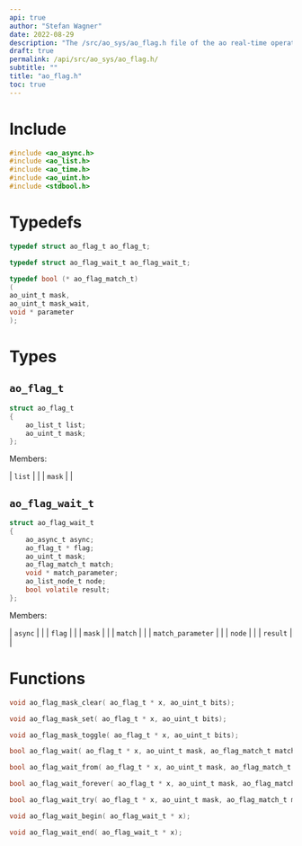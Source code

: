 ```yaml
---
api: true
author: "Stefan Wagner"
date: 2022-08-29
description: "The /src/ao_sys/ao_flag.h file of the ao real-time operating system."
draft: true
permalink: /api/src/ao_sys/ao_flag.h/
subtitle: ""
title: "ao_flag.h"
toc: true
---
```


# Include

```c
#include <ao_async.h>
#include <ao_list.h>
#include <ao_time.h>
#include <ao_uint.h>
#include <stdbool.h>
```

# Typedefs

```c
typedef struct ao_flag_t ao_flag_t;
```

```c
typedef struct ao_flag_wait_t ao_flag_wait_t;
```

```c
typedef bool (* ao_flag_match_t)
(
ao_uint_t mask,
ao_uint_t mask_wait,
void * parameter
);
```

# Types

## `ao_flag_t`

```c
struct ao_flag_t
{
    ao_list_t list;
    ao_uint_t mask;
};
```

Members:

| `list` | |
| `mask` | |

## `ao_flag_wait_t`

```c
struct ao_flag_wait_t
{
    ao_async_t async;
    ao_flag_t * flag;
    ao_uint_t mask;
    ao_flag_match_t match;
    void * match_parameter;
    ao_list_node_t node;
    bool volatile result;
};
```

Members:

| `async` | |
| `flag` | |
| `mask` | |
| `match` | |
| `match_parameter` | |
| `node` | |
| `result` | |

# Functions

```c
void ao_flag_mask_clear( ao_flag_t * x, ao_uint_t bits);
```

```c
void ao_flag_mask_set( ao_flag_t * x, ao_uint_t bits);
```

```c
void ao_flag_mask_toggle( ao_flag_t * x, ao_uint_t bits);
```

```c
bool ao_flag_wait( ao_flag_t * x, ao_uint_t mask, ao_flag_match_t match, void * match_parameter, ao_time_t timeout);
```

```c
bool ao_flag_wait_from( ao_flag_t * x, ao_uint_t mask, ao_flag_match_t match, void * match_parameter, ao_time_t timeout, ao_time_t beginning);
```

```c
bool ao_flag_wait_forever( ao_flag_t * x, ao_uint_t mask, ao_flag_match_t match, void * match_parameter);
```

```c
bool ao_flag_wait_try( ao_flag_t * x, ao_uint_t mask, ao_flag_match_t match, void * match_parameter);
```

```c
void ao_flag_wait_begin( ao_flag_wait_t * x);
```

```c
void ao_flag_wait_end( ao_flag_wait_t * x);
```

